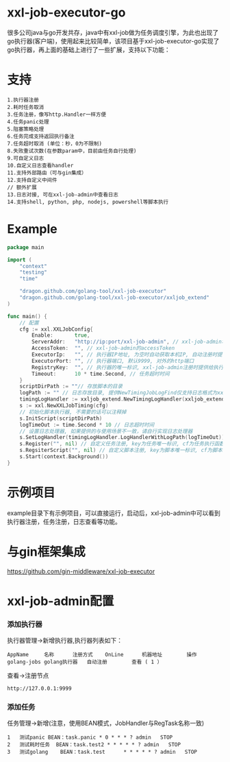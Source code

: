 # xxl-job-executor-go
很多公司java与go开发共存，java中有xxl-job做为任务调度引擎，为此也出现了go执行器(客户端)，使用起来比较简单，该项目基于xxl-job-executor-go实现了go执行器，再上面的基础上进行了一些扩展，支持以下功能：
# 支持
```	
1.执行器注册
2.耗时任务取消
3.任务注册，像写http.Handler一样方便
4.任务panic处理
5.阻塞策略处理
6.任务完成支持返回执行备注
7.任务超时取消 (单位：秒，0为不限制)
8.失败重试次数(在参数param中，目前由任务自行处理)
9.可自定义日志
10.自定义日志查看handler
11.支持外部路由（可与gin集成）
12.支持自定义中间件
// 额外扩展
13.日志对接, 可在xxl-job-admin中查看日志
14.支持shell, python, php, nodejs, powershell等脚本执行
```

# Example
```go
package main

import (
	"context"
	"testing"
	"time"

	"dragon.github.com/golang-tool/xxl-job-executor"
	"dragon.github.com/golang-tool/xxl-job-executor/xxljob_extend"
)

func main() {
	// 配置
	cfg := xxl.XXLJobConfig{
		Enable:       true,
		ServerAddr:   "http://ip:port/xxl-job-admin", // xxl-job-admin地址
		AccessToken:  "", // xxl-job-admin的accessToken
		ExecutorIp:   "", // 执行器IP地址, 为空时自动获取本机IP, 自动注册时提供给xxl-job-admin的ip
		ExecutorPort: "", // 执行器端口, 默认9999, 对外的http端口
		RegistryKey:  "", // 执行器的唯一标识, xxl-job-admin注册时提供给执行器的key, 默认为golang-jobs
		Timeout:      10 * time.Second, // 任务超时时间
	}
	scriptDirPath := ""// 存放脚本的目录
	logPath := "" // 日志存放目录, 提供NewTimingJobLogFind仅支持日志格式为xxx.log与xxx.log.20060102格式的情况， 若日志格式不符合要求，请自行实现日志处理器
	timingLogHandler := xxljob_extend.NewTimingLogHandler(xxljob_extend.NewTimingJobLogFind(logPath)) // 日志处理器
	s := xxl.NewXXLJobTiming(cfg)
	// 初始化脚本执行器, 不需要的话可以注释掉
	s.InitScript(scriptDirPath)
	logTimeOut := time.Second * 10 // 日志超时时间
    // 设置日志处理器, 如果提供的与使用场景不一致，请自行实现日志处理器
	s.SetLogHandler(timingLogHandler.LogHandlerWithLogPath(logTimeOut))
    s.Register("", nil) // 自定义任务注册, key为任务唯一标识, cf为任务执行函数
	s.RegsiterScript("", nil) // 自定义脚本注册, key为脚本唯一标识, cf为脚本执行函数, 会覆盖InitScript中提供的默认函数
	s.Start(context.Background())
}


```
# 示例项目
example目录下有示例项目，可以直接运行，启动后，xxl-job-admin中可以看到执行器注册，任务注册，日志查看等功能。
# 与gin框架集成
https://github.com/gin-middleware/xxl-job-executor
# xxl-job-admin配置
### 添加执行器
执行器管理->新增执行器,执行器列表如下：
```
AppName		名称		注册方式	OnLine 		机器地址 		操作
golang-jobs	golang执行器	自动注册 		查看 ( 1 ）   
```
查看->注册节点
```
http://127.0.0.1:9999
```
### 添加任务
任务管理->新增(注意，使用BEAN模式，JobHandler与RegTask名称一致)
```
1	测试panic	BEAN：task.panic	* 0 * * * ?	admin	STOP	
2	测试耗时任务	BEAN：task.test2	* * * * * ?	admin	STOP	
3	测试golang	BEAN：task.test		* * * * * ?	admin	STOP
```

